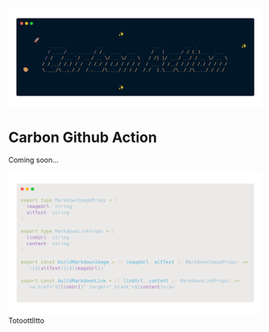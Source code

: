 [{
  "filename": "src/logo.txt"
}]: 🎨
<a href="https://github.com/Cox65/carbon-markdown-action/blob/main/src/logo.txt" target="_blank">![🎨src/logo.txt](https://github.com/Cox65/carbon-markdown-action/raw/main/carbon/51KUEX5AiRMtVyRVu4Wrc1/logo.txt.png)</a>


# Carbon Github Action
Coming soon...

[{
  "filename": "src/utils/markdown.ts",
  "preset": "carbonAction"
}]: 🎨
<a href="https://github.com/Cox65/carbon-markdown-action/blob/main/src/utils/markdown.ts" target="_blank">![🎨src/utils/markdown.ts](https://github.com/Cox65/carbon-markdown-action/raw/main/carbon/7foVEgLtDA17Pj2Kj62PfB/markdown.ts.png)</a>
Totoottlltto